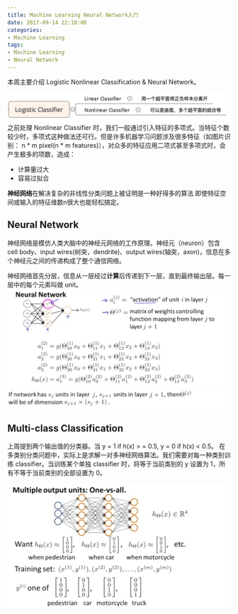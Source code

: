 ```yaml
---
title: Machine Learning Neural Network入门
date: 2017-09-14 22:10:00
categories:
- Machine Learning
tags:
- Machine Learning
- Neural Network
---
```


本周主要介绍 Logistic Nonlinear Classification & Neural Network。

![](/assets/images/ml/week4-logistic-classifier.jpeg)
之前处理 Nonlinear Classifier 时，我们一般通过引入特征的多项式。当特征个数较少时，多项式这种做法还可行。但是许多机器学习问题涉及很多特征（如图片识别： n * m pixel(n * m features)），对众多的特征应用二项式甚至多项式时，会产生极多的项数，造成：
- 计算量过大
- 容易过拟合

**神经网络**在解决复杂的非线性分类问题上被证明是一种好得多的算法 即使特征空间或输入的特征维数n很大也能轻松搞定。

## Neural Network
神经网络是模仿人类大脑中的神经元网络的工作原理。神经元（neuron）包含 cell body、input wires(树突，dendrite)、output wires(轴突，axon)，信息在多个神经元之间的传递构成了整个通信网络。

神经网络首先分层，信息从一层经过**计算**后传递到下一层，直到最终输出层。每一层中的每个元素叫做 unit。
![](/assets/images/ml/week4-nn.jpeg)
![](/assets/images/ml/week4-Q.jpeg)


## Multi-class Classification
上周提到两个输出值的分类器。当 y = 1 if h(x) > = 0.5, y = 0 if h(x) < 0.5。
在多类别分类问题中，实际上是求解一对多神经网络算法。我们需要对每一种类别训练 classifier。当训练某个单独 classifier 时，将等于当前类别的 y 设置为 1，所有不等于当前类别的全部设置为 0。

![](/assets/images/ml/week4-multi-out-nn.jpeg)

